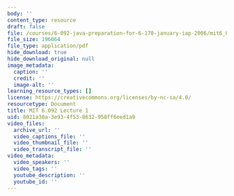 ```yaml
---
body: ''
content_type: resource
draft: false
file: /courses/6-092-java-preparation-for-6-170-january-iap-2006/mit6_092_iap06_lecture1a.pdf
file_size: 196064
file_type: application/pdf
hide_download: true
hide_download_original: null
image_metadata:
  caption: ''
  credit: ''
  image-alt: ''
learning_resource_types: []
license: https://creativecommons.org/licenses/by-nc-sa/4.0/
resourcetype: Document
title: MIT 6.092 Lecture 1
uid: 8021a30a-3e93-4f53-8632-958ff6eed1a9
video_files:
  archive_url: ''
  video_captions_file: ''
  video_thumbnail_file: ''
  video_transcript_file: ''
video_metadata:
  video_speakers: ''
  video_tags: ''
  youtube_description: ''
  youtube_id: ''
---
```


